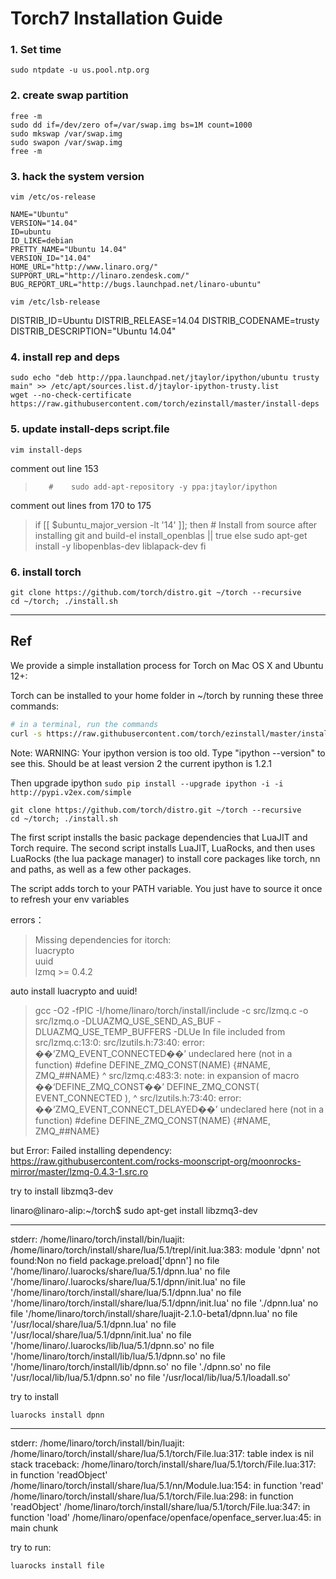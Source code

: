 # Torch7 Installation Guide
### 1. Set time
```
sudo ntpdate -u us.pool.ntp.org
```
### 2. create swap partition
```
free -m
sudo dd if=/dev/zero of=/var/swap.img bs=1M count=1000
sudo mkswap /var/swap.img
sudo swapon /var/swap.img
free -m
```
### 3. hack the system version
`vim /etc/os-release`

>
    NAME="Ubuntu"
    VERSION="14.04"
    ID=ubuntu
    ID_LIKE=debian
    PRETTY_NAME="Ubuntu 14.04"
    VERSION_ID="14.04"
    HOME_URL="http://www.linaro.org/"
    SUPPORT_URL="http://linaro.zendesk.com/"
    BUG_REPORT_URL="http://bugs.launchpad.net/linaro-ubuntu"


`vim /etc/lsb-release`
>
DISTRIB_ID=Ubuntu
DISTRIB_RELEASE=14.04
DISTRIB_CODENAME=trusty
DISTRIB_DESCRIPTION="Ubuntu 14.04"


### 4. install rep and deps
```    
sudo echo "deb http://ppa.launchpad.net/jtaylor/ipython/ubuntu trusty main" >> /etc/apt/sources.list.d/jtaylor-ipython-trusty.list
wget --no-check-certificate https://raw.githubusercontent.com/torch/ezinstall/master/install-deps
```

### 5. update install-deps script.file
```
vim install-deps
```
comment out line 153
>        #    sudo add-apt-repository -y ppa:jtaylor/ipython

comment out lines from 170 to 175 
> if [[ $ubuntu_major_version -lt '14' ]]; then
            # Install from source after installing git and build-el
            install_openblas || true
        else
            sudo apt-get install -y libopenblas-dev liblapack-dev
        fi


### 6. install torch
```
git clone https://github.com/torch/distro.git ~/torch --recursive
cd ~/torch; ./install.sh
```

----

## Ref
We provide a simple installation process for Torch on Mac OS X and Ubuntu 12+:

Torch can be installed to your home folder in ~/torch by running these three commands:
```bash
# in a terminal, run the commands
curl -s https://raw.githubusercontent.com/torch/ezinstall/master/install-deps | bash

```

Note: WARNING: Your ipython version is too old.  Type "ipython --version" to see this.  Should be at least version 2
the current ipython is 1.2.1

Then upgrade ipython
`sudo pip install --upgrade ipython -i -i http://pypi.v2ex.com/simple`


```
git clone https://github.com/torch/distro.git ~/torch --recursive
cd ~/torch; ./install.sh
```

The first script installs the basic package dependencies that LuaJIT and Torch require. The second script installs LuaJIT, LuaRocks, and then uses LuaRocks (the lua package manager) to install core packages like torch, nn and paths, as well as a few other packages.

The script adds torch to your PATH variable. You just have to source it once to refresh your env variables

errors：

>Missing dependencies for itorch:  
luacrypto   
uuid   
lzmq >= 0.4.2  

auto install luacrypto and uuid!

>gcc -O2 -fPIC -I/home/linaro/torch/install/include -c src/lzmq.c -o src/lzmq.o -DLUAZMQ_USE_SEND_AS_BUF -DLUAZMQ_USE_TEMP_BUFFERS -DLUe
In file included from src/lzmq.c:13:0:
src/lzutils.h:73:40: error: ��‘ZMQ_EVENT_CONNECTED��’ undeclared here (not in a function)
 #define DEFINE_ZMQ_CONST(NAME) {#NAME, ZMQ_##NAME}
                                        ^
src/lzmq.c:483:3: note: in expansion of macro ��‘DEFINE_ZMQ_CONST��’
   DEFINE_ZMQ_CONST( EVENT_CONNECTED       ),
   ^
src/lzutils.h:73:40: error: ��‘ZMQ_EVENT_CONNECT_DELAYED��’ undeclared here (not in a function)
 #define DEFINE_ZMQ_CONST(NAME) {#NAME, ZMQ_##NAME}


but Error: Failed installing dependency: https://raw.githubusercontent.com/rocks-moonscript-org/moonrocks-mirror/master/lzmq-0.4.3-1.src.ro



try to install libzmq3-dev

linaro@linaro-alip:~/torch$ sudo apt-get install libzmq3-dev


---
stderr: /home/linaro/torch/install/bin/luajit: /home/linaro/torch/install/share/lua/5.1/trepl/init.lua:383: module 'dpnn' not found:Non
        no field package.preload['dpnn']
        no file '/home/linaro/.luarocks/share/lua/5.1/dpnn.lua'
        no file '/home/linaro/.luarocks/share/lua/5.1/dpnn/init.lua'
        no file '/home/linaro/torch/install/share/lua/5.1/dpnn.lua'
        no file '/home/linaro/torch/install/share/lua/5.1/dpnn/init.lua'
        no file './dpnn.lua'
        no file '/home/linaro/torch/install/share/luajit-2.1.0-beta1/dpnn.lua'
        no file '/usr/local/share/lua/5.1/dpnn.lua'
        no file '/usr/local/share/lua/5.1/dpnn/init.lua'
        no file '/home/linaro/.luarocks/lib/lua/5.1/dpnn.so'
        no file '/home/linaro/torch/install/lib/lua/5.1/dpnn.so'
        no file '/home/linaro/torch/install/lib/dpnn.so'
        no file './dpnn.so'
        no file '/usr/local/lib/lua/5.1/dpnn.so'
        no file '/usr/local/lib/lua/5.1/loadall.so'

try to install 

```
luarocks install dpnn
```

---

stderr: /home/linaro/torch/install/bin/luajit: /home/linaro/torch/install/share/lua/5.1/torch/File.lua:317: table index is nil
stack traceback:
        /home/linaro/torch/install/share/lua/5.1/torch/File.lua:317: in function 'readObject'
        /home/linaro/torch/install/share/lua/5.1/nn/Module.lua:154: in function 'read'
        /home/linaro/torch/install/share/lua/5.1/torch/File.lua:298: in function 'readObject'
        /home/linaro/torch/install/share/lua/5.1/torch/File.lua:347: in function 'load'
        /home/linaro/openface/openface/openface_server.lua:45: in main chunk

try to run:
```
luarocks install file
```

